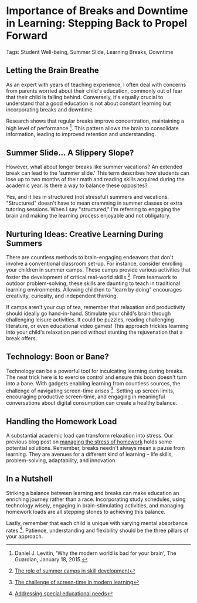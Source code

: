 # Importance of Breaks and Downtime in Learning: Stepping Back to Propel Forward
Tags: Student Well-being, Summer Slide, Learning Breaks, Downtime

## Letting the Brain Breathe

As an expert with years of teaching experience, I often deal with concerns from parents worried about their child's education, commonly out of fear that their child is falling behind. Conversely, it's equally crucial to understand that a good education is not about constant learning but incorporating breaks and downtime. 

Research shows that regular breaks improve concentration, maintaining a high level of performance [^1^]. This pattern allows the brain to consolidate information, leading to improved retention and understanding. 

## Summer Slide... A Slippery Slope?

However, what about longer breaks like summer vacations? An extended break can lead to the 'summer slide.' This term describes how students can lose up to two months of their math and reading skills acquired during the academic year. Is there a way to balance these opposites?

Yes, and it lies in structured (not stressful) summers and vacations. "Structured" doesn't have to mean cramming in summer classes or extra tutoring sessions. When I say "structured," I'm referring to engaging the brain and making the learning process enjoyable and not obligatory.

## Nurturing Ideas: Creative Learning During Summers

There are countless methods to brain-engaging endeavors that don't involve a conventional classroom set-up. For instance, consider enrolling your children in summer camps. These camps provide various activities that foster the development of critical real-world skills [^2^]. From teamwork to outdoor problem-solving, these skills are daunting to teach in traditional learning environments. Allowing children to "learn by doing" encourages creativity, curiosity, and independent thinking.

If camps aren't your cup of tea, remember that relaxation and productivity should ideally go hand-in-hand. Stimulate your child's brain through challenging leisure activities. It could be puzzles, reading challenging literature, or even educational video games! This approach trickles learning into your child's relaxation period without stunting the rejuvenation that a break offers.

## Technology: Boon or Bane?

Technology can be a powerful tool for inculcating learning during breaks. The neat trick here is to exercise control and ensure this boon doesn't turn into a bane. With gadgets enabling learning from countless sources, the challenge of navigating screen-time arises [^3^]. Setting up screen limits, encouraging productive screen-time, and engaging in meaningful conversations about digital consumption can create a healthy balance.

## Handling the Homework Load

A substantial academic load can transform relaxation into stress. Our previous blog post on [managing the stress of homework](/xedublog/modern-challenges/the-stress-of-homework-balancing-work-and-play.html) holds some potential solutions. Remember, breaks needn't always mean a pause from learning. They are avenues for a different kind of learning – life skills, problem-solving, adaptability, and innovation.

## In a Nutshell

Striking a balance between learning and breaks can make education an enriching journey rather than a race. Incorporating study schedules, using technology wisely, engaging in brain-stimulating activities, and managing homework loads are all stepping stones to achieving this balance. 

Lastly, remember that each child is unique with varying mental absorbance rates [^4^]. Patience, understanding and flexibility should be the three pillars of your approach. 

[^1^]: Daniel J. Levitin, 'Why the modern world is bad for your brain', The Guardian, January 18, 2015. 
[^2^]: [The role of summer camps in skill development](/xedublog/holistic-development/the-role-of-summer-camps-in-skill-development.html)
[^3^]: [The challenge of screen-time in modern learning](/xedublog/digital-transformation/the-challenge-of-screen-time-in-modern-learning.html)
[^4^]: [Addressing special educational needs](/xedublog/education-fundamentals/the-challenge-of-addressing-special-educational-needs.html)